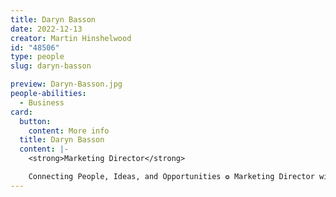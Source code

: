 ```yaml
---
title: Daryn Basson
date: 2022-12-13
creator: Martin Hinshelwood
id: "48506"
type: people
slug: daryn-basson

preview: Daryn-Basson.jpg
people-abilities:
  - Business
card:
  button:
    content: More info
  title: Daryn Basson
  content: |-
    <strong>Marketing Director</strong>

    Connecting People, Ideas, and Opportunities ✪ Marketing Director with 30+ Years in Sales &amp; Marketing ✪ Expert in Design, Writing, &amp; Creating Memorable Experiences ✪ Award-Winning Professional with a Passion for Storytelling and Customer Connection
---
```


